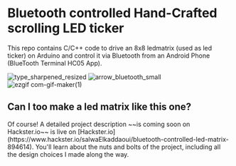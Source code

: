 <h1>Bluetooth controlled Hand-Crafted scrolling LED ticker</h1>
This repo contains C/C++ code to drive an 8x8 ledmatrix (used as led ticker) on Arduino and control it via Bluetooth from an Android Phone (BlueTooth Terminal HC05 App).


![type_sharpened_resized](https://user-images.githubusercontent.com/32744801/113311547-b83e2000-9309-11eb-9b9d-b9478687e35b.jpeg)
![arrow_bluetooth_small](https://user-images.githubusercontent.com/32744801/113399816-22ee6a80-93a1-11eb-89d3-a50e571fa8c3.png)
![ezgif com-gif-maker(1)](https://user-images.githubusercontent.com/32744801/113311610-c8ee9600-9309-11eb-8e24-2ac9fdf4a943.gif)

<h2>Can I too make a led matrix like this one?</h2>
Of course! A detailed project description ~~is coming soon on Hackster.io~~ is live on [Hackster.io](https://www.hackster.io/salwaElkaddaoui/bluetooth-controlled-led-matrix-894614). You'll learn about the nuts and bolts of the project, including all the design choices I made along the way.
